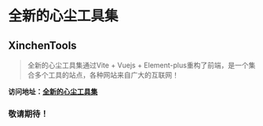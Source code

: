 # 全新的心尘工具集
## XinchenTools

> 全新的心尘工具集通过Vite + Vuejs + Element-plus重构了前端，是一个集合多个工具的站点，各种网站来自广大的互联网！

**访问地址：[全新的心尘工具集](https://my.wulvxinchen.cn/tools2/)**

### 敬请期待！